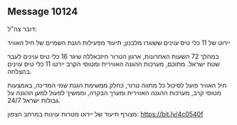 ## Message 10124

דובר צה"ל:

יירוט של 11 כלי טיס עוינים ששוגרו מלבנון; תיעוד מפעילות הגנת השמיים של חיל האוויר

במהלך 72 השעות האחרונות, ארגון הטרור חיזבאללה שיגר 16 כלי טיס עוינים לעבר שטח ישראל.
מתוכם, מערכות ההגנה האווירית ומטוסי הקרב יירטו 11 כלי טיס עוינים בהצלחה.

חיל האוויר פועל לסיכול כל מתווה טרור, כחלק ממשימת הגנת שמי המדינה, באמצעות מטוסי קרב, מערכות ההגנה האווירית ומערך הבקרה, וממשיך לפעול למען ההגנה על גבולות ישראל 24/7.

מצורף תיעוד של יירוט מטרות עוינות במרחב הצפון: https://bit.ly/4c0540f

